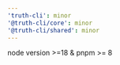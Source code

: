 ```yaml
---
'truth-cli': minor
'@truth-cli/core': minor
'@truth-cli/shared': minor
---
```


node version >=18 & pnpm >= 8
